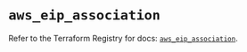 # `aws_eip_association`

Refer to the Terraform Registry for docs: [`aws_eip_association`](https://registry.terraform.io/providers/hashicorp/aws/6.12.0/docs/resources/eip_association).
